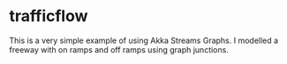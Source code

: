 # trafficflow
This is a very simple example of using Akka Streams Graphs.  I modelled a freeway with on ramps and off ramps using graph junctions.
